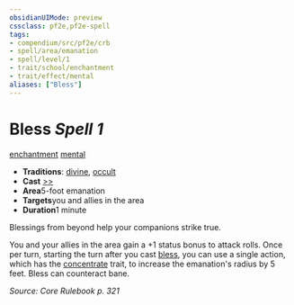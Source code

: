 ```yaml
---
obsidianUIMode: preview
cssclass: pf2e,pf2e-spell
tags:
- compendium/src/pf2e/crb
- spell/area/emanation
- spell/level/1
- trait/school/enchantment
- trait/effect/mental
aliases: ["Bless"]
---
```

# Bless *Spell 1*   
[enchantment](enchantment.md)  [mental](mental.md)  

- **Traditions**: [divine](divine.md), [occult](occult.md)
- **Cast** [>>](chapter-9-playing-the-game.md#Actions "Two-Action") 
- **Area**5-foot emanation
- **Targets**you and allies in the area
- **Duration**1 minute

Blessings from beyond help your companions strike true.

You and your allies in the area gain a +1 status bonus to attack rolls. Once per turn, starting the turn after you cast [bless](), you can use a single action, which has the [concentrate](concentrate.md) trait, to increase the emanation's radius by 5 feet. Bless can counteract bane.

*Source: Core Rulebook p. 321*